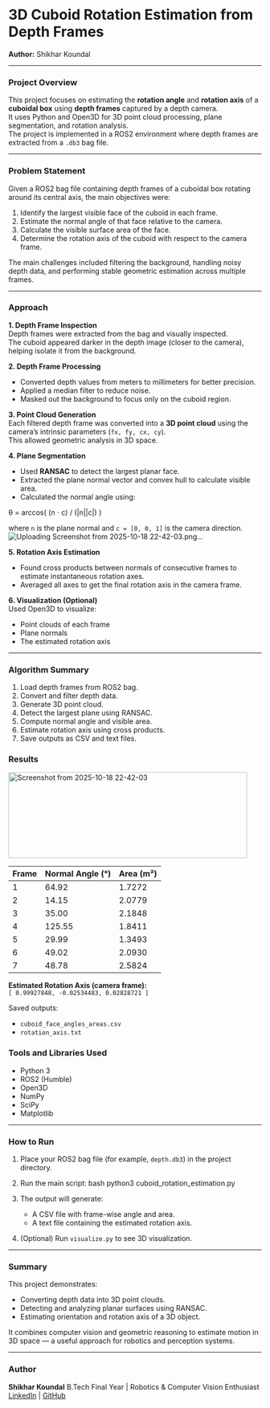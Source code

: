 # 3D Cuboid Rotation Estimation from Depth Frames

**Author:** Shikhar Koundal

---

### Project Overview

This project focuses on estimating the **rotation angle** and **rotation axis** of a **cuboidal box** using **depth frames** captured by a depth camera.  
It uses Python and Open3D for 3D point cloud processing, plane segmentation, and rotation analysis.  
The project is implemented in a ROS2 environment where depth frames are extracted from a `.db3` bag file.

---

### Problem Statement

Given a ROS2 bag file containing depth frames of a cuboidal box rotating around its central axis, the main objectives were:

1. Identify the largest visible face of the cuboid in each frame.  
2. Estimate the normal angle of that face relative to the camera.  
3. Calculate the visible surface area of the face.  
4. Determine the rotation axis of the cuboid with respect to the camera frame.


The main challenges included filtering the background, handling noisy depth data, and performing stable geometric estimation across multiple frames.

---

### Approach

**1. Depth Frame Inspection**  
Depth frames were extracted from the bag and visually inspected.  
The cuboid appeared darker in the depth image (closer to the camera), helping isolate it from the background.

**2. Depth Frame Processing**  
- Converted depth values from meters to millimeters for better precision.  
- Applied a median filter to reduce noise.  
- Masked out the background to focus only on the cuboid region.

**3. Point Cloud Generation**  
Each filtered depth frame was converted into a **3D point cloud** using the camera’s intrinsic parameters (`fx, fy, cx, cy`).  
This allowed geometric analysis in 3D space.

**4. Plane Segmentation**  
- Used **RANSAC** to detect the largest planar face.  
- Extracted the plane normal vector and convex hull to calculate visible area.  
- Calculated the normal angle using:



θ = arccos( (n ⋅ c) / (|n||c|) )



where `n` is the plane normal and `c = [0, 0, 1]` is the camera direction.![Uploading Screenshot from 2025-10-18 22-42-03.png…]()


**5. Rotation Axis Estimation**  
- Found cross products between normals of consecutive frames to estimate instantaneous rotation axes.  
- Averaged all axes to get the final rotation axis in the camera frame.

**6. Visualization (Optional)**  
Used Open3D to visualize:
- Point clouds of each frame  
- Plane normals  
- The estimated rotation axis

---

### Algorithm Summary

1. Load depth frames from ROS2 bag.  
2. Convert and filter depth data.  
3. Generate 3D point cloud.  
4. Detect the largest plane using RANSAC.  
5. Compute normal angle and visible area.  
6. Estimate rotation axis using cross products.  
7. Save outputs as CSV and text files.



### Results

<img width="475" height="171" alt="Screenshot from 2025-10-18 22-42-03" src="https://github.com/user-attachments/assets/c6288e51-3970-46e5-90ca-18e347f3f655" />

| Frame | Normal Angle (°) | Area (m²) |
|--------|------------------|-----------|
| 1 | 64.92 | 1.7272 |
| 2 | 14.15 | 2.0779 |
| 3 | 35.00 | 2.1848 |
| 4 | 125.55 | 1.8411 |
| 5 | 29.99 | 1.3493 |
| 6 | 49.02 | 2.0930 |
| 7 | 48.78 | 2.5824 |

**Estimated Rotation Axis (camera frame):**  
`[ 0.99927848, -0.02534483, 0.02828721 ]`

Saved outputs:  
- `cuboid_face_angles_areas.csv`  
- `rotation_axis.txt`



### Tools and Libraries Used

- Python 3  
- ROS2 (Humble)  
- Open3D  
- NumPy  
- SciPy  
- Matplotlib  

---

### How to Run

1. Place your ROS2 bag file (for example, `depth.db3`) in the project directory.  
2. Run the main script:
bash
 python3 cuboid_rotation_estimation.py


3. The output will generate:

   * A CSV file with frame-wise angle and area.
   * A text file containing the estimated rotation axis.
4. (Optional) Run `visualize.py` to see 3D visualization.

---

### Summary

This project demonstrates:

* Converting depth data into 3D point clouds.
* Detecting and analyzing planar surfaces using RANSAC.
* Estimating orientation and rotation axis of a 3D object.

It combines computer vision and geometric reasoning to estimate motion in 3D space — a useful approach for robotics and perception systems.

---

### Author

**Shikhar Koundal**
B.Tech Final Year | Robotics & Computer Vision Enthusiast
[LinkedIn](https://linkedin.com/in/shikharkoundal) | [GitHub](https://github.com/sk1133)

```
